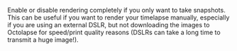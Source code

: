 Enable or disable rendering completely if you only want to take snapshots.  This can be useful if you want to render your timelapse manually, especially if you are using an external DSLR, but not downloading the images to Octolapse for speed/print quality reasons (DSLRs can take a long time to transmit a huge image!).
